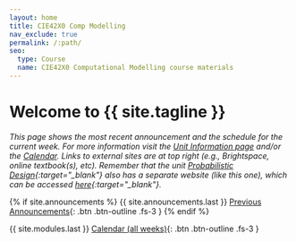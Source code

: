 ```yaml
---
layout: home
title: CIE42X0 Comp Modelling
nav_exclude: true
permalink: /:path/
seo:
  type: Course
  name: CIE42X0 Computational Modelling course materials
---
```


# Welcome to {{ site.tagline }}
<!-- {: .mb-2 }
{{ site.description }}
{: .fs-6 .fw-300 } -->

*This page shows the most recent announcement and the schedule for the current week. For more information visit the [Unit Information page](./info) and/or the [Calendar](./calendar). Links to external sites are at top right (e.g., Brightspace, online textbook(s), etc). Remember that the unit [Probabilistic Design](https://tudelft-citg.github.io/HOS-prob-design-24/){:target="_blank"} also has a separate website (like this one), which can be accessed [here](https://tudelft-citg.github.io/HOS-prob-design-24/){:target="_blank"}.*

<!-- Read the ["Getting Started" announcement]({{site.url}}{{ site.baseurl }}/announcements) to know what to do during the first week of class. -->
<!--[Jump to the current week]({{ site.url }}{{ site.baseurl }}/calendar#week-1){: .btn .btn-blue }-->

{% if site.announcements %}
{{ site.announcements.last }}
[Previous Announcements](announcements.md){: .btn .btn-outline .fs-3 }
{% endif %}

{{ site.modules.last }}
[Calendar (all weeks)](calendar.md){: .btn .btn-outline .fs-3 }